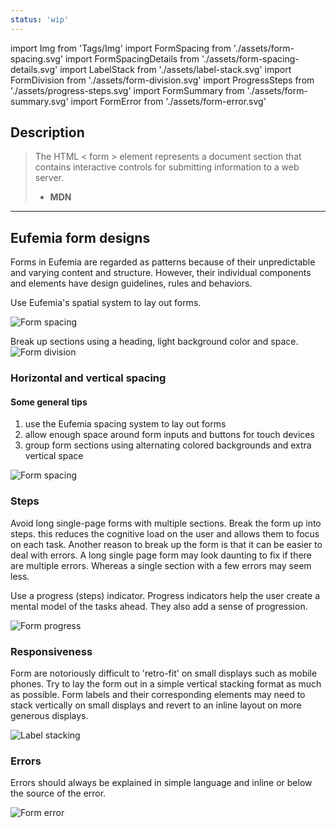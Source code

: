 ```yaml
---
status: 'wip'
---
```


import Img from 'Tags/Img'
import FormSpacing from './assets/form-spacing.svg'
import FormSpacingDetails from './assets/form-spacing-details.svg'
import LabelStack from './assets/label-stack.svg'
import FormDivision from './assets/form-division.svg'
import ProgressSteps from './assets/progress-steps.svg'
import FormSummary from './assets/form-summary.svg'
import FormError from './assets/form-error.svg'

## Description

> The HTML < form > element represents a document section that contains interactive controls for submitting information to a web server.
>
> - **MDN**

---

## Eufemia form designs

Forms in Eufemia are regarded as patterns because of their unpredictable and varying content and structure. However, their individual components and elements have design guidelines, rules and behaviors.

Use Eufemia's spatial system to lay out forms.

<Img src={FormSpacingDetails} caption="Form elements with spacing system implemented" alt="Form spacing" />

Break up sections using a heading, light background color and space.
<Img src={FormDivision} caption="Partition form parts using color, space and headings" alt="Form division" />

### Horizontal and vertical spacing

#### Some general tips

1. use the Eufemia spacing system to lay out forms
2. allow enough space around form inputs and buttons for touch devices
3. group form sections using alternating colored backgrounds and extra vertical space

<Img src={FormSpacing} caption="Horizontal and vertical spacing" alt="Form spacing" />

### Steps

Avoid long single-page forms with multiple sections. Break the form up into steps. this reduces the cognitive load on the user and allows them to focus on each task.
Another reason to break up the form is that it can be easier to deal with errors. A long single page form may look daunting to fix if there are multiple errors. Whereas a single section with a few errors may seem less.

Use a progress (steps) indicator. Progress indicators help the user create a mental model of the tasks ahead. They also add a sense of progression.

<Img src={ProgressSteps} caption="Progress through a form" alt="Form progress" />

### Responsiveness

Form are notoriously difficult to 'retro-fit' on small displays such as mobile phones. Try to lay the form out in a simple vertical stacking format as much as possible. Form labels and their corresponding elements may need to stack vertically on small displays and revert to an inline layout on more generous displays.

<Img src={LabelStack} caption="Stack labels over inputs when width is an issue" alt="Label stacking" />

### Errors

Errors should always be explained in simple language and inline or below the source of the error.

<Img src={FormError} caption="Form error" alt="Form error" />

